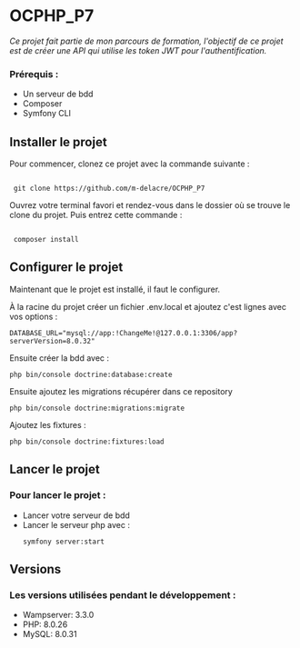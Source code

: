 # OCPHP_P7

*Ce projet fait partie de mon parcours de formation, l'objectif de ce projet est de créer une API qui utilise les token JWT pour l'authentification.* 

### Prérequis :

* Un serveur de bdd
* Composer
* Symfony CLI

  
## Installer le projet

Pour commencer, clonez ce projet avec la commande suivante :

```

 git clone https://github.com/m-delacre/OCPHP_P7

```

Ouvrez votre terminal favori et rendez-vous dans le dossier où se trouve le clone du projet. Puis entrez cette commande : 

```

 composer install

```

## Configurer le projet

Maintenant que le projet est installé, il faut le configurer.

À la racine du projet créer un fichier .env.local et ajoutez c'est lignes avec vos options :

```env
DATABASE_URL="mysql://app:!ChangeMe!@127.0.0.1:3306/app?serverVersion=8.0.32"
```
Ensuite créer la bdd avec :

```
php bin/console doctrine:database:create
```

Ensuite ajoutez les migrations récupérer dans ce repository 

```
php bin/console doctrine:migrations:migrate
```

Ajoutez les fixtures :

```
php bin/console doctrine:fixtures:load
```

## Lancer le projet

### Pour lancer le projet :

* Lancer votre serveur de bdd
* Lancer le serveur php avec :
  ```
  symfony server:start
  ```

## Versions

### Les versions utilisées pendant le développement :

* Wampserver: 3.3.0
* PHP: 8.0.26
* MySQL: 8.0.31
